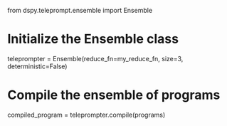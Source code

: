 from dspy.teleprompt.ensemble import Ensemble

# Initialize the Ensemble class
teleprompter = Ensemble(reduce_fn=my_reduce_fn, size=3, deterministic=False)

# Compile the ensemble of programs
compiled_program = teleprompter.compile(programs)

